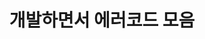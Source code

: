 ---
title: "개발하면서 에러코드 모음"
permalink: /categories/latex/
layout: category
author_profile: true
taxonomy: latex
sidebar_main : true
---